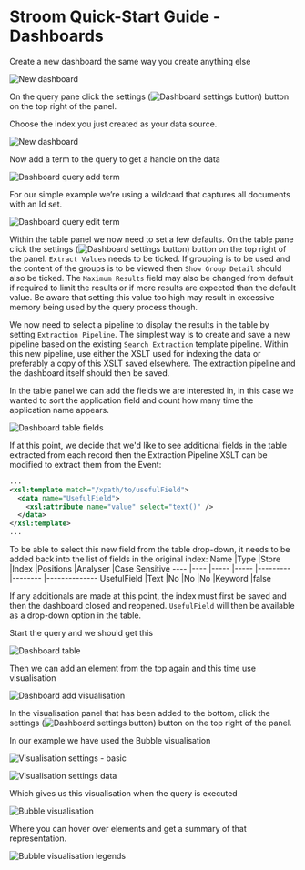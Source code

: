 # Stroom Quick-Start Guide - Dashboards

Create a new dashboard the same way you create anything else

![New dashboard](images/001_dashboard_new.png)

On the query pane click the settings (![Dashboard settings button](images/007_dashboard_settings_button.png)) button on the top right of the panel.

Choose the index you just created as your data source.

![New dashboard](images/002_dashboard_query_settings.png)

Now add a term to the query to get a handle on the data

![Dashboard query add term](images/002_dashboard_query_add_term.png)

For our simple example we’re using a wildcard that captures all documents with an Id set.

![Dashboard query edit term](images/003_dashboard_query_edit_term.png)

Within the table panel we now need to set a few defaults.  On the table pane click the settings (![Dashboard settings button](images/007_dashboard_settings_button.png)) button on the top right of the panel.  `Extract Values` needs to be ticked.  If grouping is to be used and the content of the groups is to be viewed then `Show Group Detail` should also be ticked.  The `Maximum Results` field may also be changed from default if required to limit the results or if more results are expected than the default value.  Be aware that setting this value too high may result in excessive memory being used by the query process though.

We now need to select a pipeline to display the results in the table by setting `Extraction Pipeline`.  The simplest way is to create and save a new pipeline based on the existing `Search Extraction` template pipeline.  Within this new pipeline, use either the XSLT used for indexing the data or preferably a copy of this XSLT saved elsewhere.  The extraction pipeline and the dashboard itself should then be saved.

In the table panel we can add the fields we are interested in, in this case we wanted to sort the application field and count how many time the application name appears.

![Dashboard table fields](images/004_dashboard_table_fields.png)

If at this point, we decide that we'd like to see additional fields in the table extracted from each record then the Extraction Pipeline XSLT can be modified to extract them from the Event:
```xml
...
<xsl:template match="/xpath/to/usefulField">
  <data name="UsefulField">
    <xsl:attribute name="value" select="text()" />
  </data>
</xsl:template>
...
```
To be able to select this new field from the table drop-down, it needs to be added back into the list of fields in the original index:
Name         |Type   |Store  |Index  |Positions  |Analyser       |Case Sensitive
----         |----   |-----  |-----  |---------  |--------       |--------------
UsefulField  |Text   |No     |No     |No         |Keyword        |false

If any additionals are made at this point, the index must first be saved and then the dashboard closed and reopened. `UsefulField` will then be available as a drop-down option in the table.

Start the query and we should get this

![Dashboard table](images/005_dashboard_table.png)

Then we can add an element from the top again and this time use visualisation

![Dashboard add visualisation](images/006_dashboard_add_visualisation.png)

In the visualisation panel that has been added to the bottom, click the settings (![Dashboard settings button](images/007_dashboard_settings_button.png)) button on the top right of the panel.

In our example we have used the Bubble visualisation

![Visualisation settings - basic](images/008_visualisation_settings_basic.png)

![Visualisation settings data](images/009_visualisation_settings_data.png)

Which gives us this visualisation when the query is executed

![Bubble visualisation](images/010_visualisation_bubbles.png)

Where you can hover over elements and get a summary of that representation.

![Bubble visualisation legends](images/011_visualisation_bubbles_legend.png)
